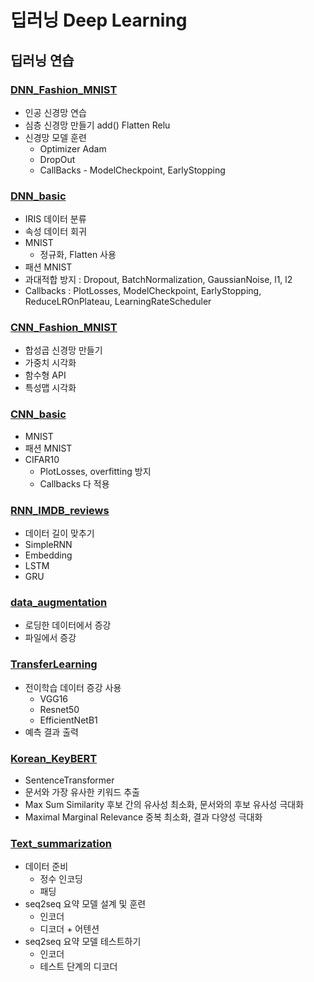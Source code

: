 # 딥러닝 Deep Learning

## 딥러닝 연습

### [DNN_Fashion_MNIST](https://github.com/Chanmi-K/Python/blob/main/DL/DL_DNN_FashionMnist.ipynb)
* 인공 신경망 연습
* 심층 신경망 만들기 add() Flatten Relu
* 신경망 모델 훈련
  * Optimizer Adam
  * DropOut
  * CallBacks - ModelCheckpoint, EarlyStopping

### [DNN_basic](https://github.com/Chanmi-K/Python/blob/main/DL/DL_DNN_basic.ipynb)
* IRIS 데이터 분류
* 속성 데이터 회귀
* MNIST
	* 정규화, Flatten 사용
* 패션 MNIST
* 과대적합 방지 : Dropout, BatchNormalization, GaussianNoise, l1, l2
* Callbacks : PlotLosses, ModelCheckpoint, EarlyStopping, ReduceLROnPlateau, LearningRateScheduler


### [CNN_Fashion_MNIST](https://github.com/Chanmi-K/Python/blob/main/DL/DL_CNN_FashionMnist.ipynb)
* 합성곱 신경망 만들기
* 가중치 시각화
* 함수형 API
* 특성맵 시각화

### [CNN_basic](https://github.com/Chanmi-K/Python/blob/main/DL/DL_CNN_basic.ipynb)
* MNIST
* 패션 MNIST
* CIFAR10
	* PlotLosses, overfitting 방지
	* Callbacks 다 적용


### [RNN_IMDB_reviews](https://github.com/Chanmi-K/Python/blob/main/DL/DL_RNN_IMDB_reviews.ipynb)
* 데이터 길이 맞추기
* SimpleRNN
* Embedding
* LSTM
* GRU


### [data_augmentation](https://github.com/Chanmi-K/Python/blob/main/DL/DL_data_augmentation.ipynb)
* 로딩한 데이터에서 증강
* 파일에서 증강


### [TransferLearning](https://github.com/Chanmi-K/Python/blob/main/DL/DL_TransferLearning_basic.ipynb)
* 전이학습 데이터 증강 사용
	* VGG16
	* Resnet50
	* EfficientNetB1
* 예측 결과 출력


### [Korean_KeyBERT](https://github.com/Chanmi-K/Python/blob/main/DL/prac_Korean_KeyBERT_%ED%82%A4%EC%9B%8C%EB%93%9C%EC%B6%94%EC%B6%9C.ipynb)
* SentenceTransformer
* 문서와 가장 유사한 키워드 추출
* Max Sum Similarity 후보 간의 유사성 최소화, 문서와의 후보 유사성 극대화
* Maximal Marginal Relevance 중복 최소화, 결과 다양성 극대화


### [Text_summarization](https://github.com/Chanmi-K/Python/blob/main/DL/prac_text_summarization.ipynb)
* 데이터 준비
	* 정수 인코딩
	* 패딩
* seq2seq 요약 모델 설계 및 훈련 
	* 인코더
	* 디코더 + 어텐션
* seq2seq 요약 모델 테스트하기
	* 인코더 
	* 테스트 단계의 디코더
